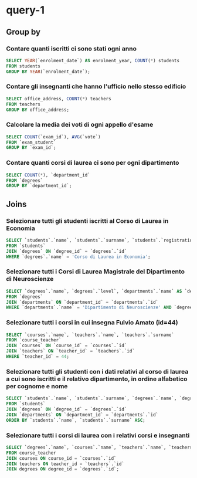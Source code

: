 <!-- 
Group by:
Contare quanti iscritti ci sono stati ogni anno
Contare gli insegnanti che hanno l'ufficio nello stesso edificio
Calcolare la media dei voti di ogni appello d'esame
Contare quanti corsi di laurea ci sono per ogni dipartimento
Joins:
Selezionare tutti gli studenti iscritti al Corso di Laurea in Economia
Selezionare tutti i Corsi di Laurea Magistrale del Dipartimento di Neuroscienze
Selezionare tutti i corsi in cui insegna Fulvio Amato (id=44)
Selezionare tutti gli studenti con i dati relativi al corso di laurea a cui sono iscritti e il relativo dipartimento, in ordine alfabetico per cognome e nome
Selezionare tutti i corsi di laurea con i relativi corsi e insegnanti
Selezionare tutti i docenti che insegnano nel Dipartimento di Matematica (54)
BONUS: Selezionare per ogni studente il numero di tentativi sostenuti per ogni esame, stampando anche il voto massimo. Successivamente, filtrare i tentativi con voto minimo 18.
-->

# query-1

## Group by

### Contare quanti iscritti ci sono stati ogni anno
```sql
SELECT YEAR(`enrolment_date`) AS enrolment_year, COUNT(*) students
FROM students
GROUP BY YEAR(`enrolment_date`);
```

### Contare gli insegnanti che hanno l'ufficio nello stesso edificio
```sql
SELECT office_address, COUNT(*) teachers
FROM teachers 
GROUP BY office_address;
```

### Calcolare la media dei voti di ogni appello d'esame
```sql
SELECT COUNT(`exam_id`), AVG(`vote`) 
FROM `exam_student` 
GROUP BY `exam_id`;
```

### Contare quanti corsi di laurea ci sono per ogni dipartimento
```sql
SELECT COUNT(*), `department_id`
FROM `degrees`
GROUP BY `department_id`;
```

## Joins

### Selezionare tutti gli studenti iscritti al Corso di Laurea in Economia
```sql
SELECT `students`.`name`, `students`.`surname`, `students`.`registration_number`, `degrees`.`name`
FROM `students`
JOIN `degrees` ON `degree_id` = `degrees`.`id`
WHERE `degrees`.`name` = 'Corso di Laurea in Economia';
```

### Selezionare tutti i Corsi di Laurea Magistrale del Dipartimento di Neuroscienze
```sql
SELECT `degrees`.`name`, `degrees`.`level`, `departments`.`name` AS `department_name`
FROM `degrees`
JOIN `departments` ON `department_id` = `departments`.`id`
WHERE `departments`.`name` = 'Dipartimento di Neuroscienze' AND `degrees`.`level` = 'Magistrale';
```

### Selezionare tutti i corsi in cui insegna Fulvio Amato (id=44)
```sql
SELECT `courses`.`name`, `teachers`.`name`, `teachers`.`surname`
FROM `course_teacher`
JOIN `courses` ON `course_id` = `courses`.`id`
JOIN `teachers` ON `teacher_id` = `teachers`.`id`
WHERE `teacher_id` = 44;
```

### Selezionare tutti gli studenti con i dati relativi al corso di laurea a cui sono iscritti e il relativo dipartimento, in ordine alfabetico per cognome e nome
```sql
SELECT `students`.`name`, `students`.`surname`, `degrees`.`name`, `degrees`.`level`, `departments`.`name`
FROM `students`
JOIN `degrees` ON `degree_id` = `degrees`.`id`
JOIN `departments` ON `department_id` = `departments`.`id`
ORDER BY `students`.`name`, `students`.`surname` ASC;
```

### Selezionare tutti i corsi di laurea con i relativi corsi e insegnanti
```sql
SELECT `degrees`.`name`, `courses`.`name`, `teachers`.`name`, `teachers`.`surname`
FROM course_teacher
JOIN courses ON course_id = `courses`.`id`
JOIN teachers ON teacher_id = `teachers`.`id`
JOIN degrees ON degree_id = `degrees`.`id`;
```

